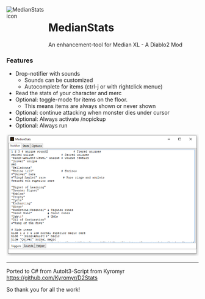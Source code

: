 <img align="left" width="110" height="110" src="https://raw.githubusercontent.com/D4koon/MedianStats/master/MedianStats/resources/logo.ico" alt="MedianStats icon">

 # MedianStats
An enhancement-tool for Median XL - A Diablo2 Mod

### Features
- Drop-notifier with sounds
  - Sounds can be customized
  - Autocomplete for items (ctrl-j or with rightclick menue)
- Read the stats of your character and merc
- Optional: toggle-mode for items on the floor.
  - This means items are always shown or never shown
- Optional: continue attacking when monster dies under cursor
- Optional: Always activate /nopickup
- Optional: Always run

![MedianStats AppPreview](/MedianStats/resources/AppPreview.png)

---

</hl>

Ported to C# from AutoIt3-Script from Kyromyr</br>
https://github.com/Kyromyr/D2Stats

So thank you for all the work!
